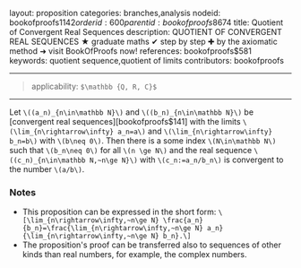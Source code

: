 layout: proposition
categories: branches,analysis
nodeid: bookofproofs$1142
orderid: 600
parentid: bookofproofs$8674
title: Quotient of Convergent Real Sequences
description: QUOTIENT OF CONVERGENT REAL SEQUENCES ★ graduate maths ✔ step by step ✚ by the axiomatic method ➜ visit BookOfProofs now!
references: bookofproofs$581
keywords: quotient sequence,quotient of limits
contributors: bookofproofs

---
> applicability: `$\mathbb {Q, R, C}$`

---

Let `\((a_n)_{n\in\mathbb N}\)` and `\((b_n)_{n\in\mathbb N}\)` be [convergent real sequences][bookofproofs$141] with the limits `\(\lim_{n\rightarrow\infty} a_n=a\)` and `\(\lim_{n\rightarrow\infty} b_n=b\)` with `\(b\neq 0\)`.  Then there is a some index `\(N\in\mathbb N\)` such that `\(b_n\neq 0\)` for all `\(n \ge N\)` and the real sequence `\((c_n)_{n\in\mathbb N,~n\ge N}\)` with `\(c_n:=a_n/b_n\)` is convergent to the number `\(a/b\)`.

### Notes

* This proposition can be expressed in the short form: `\[\lim_{n\rightarrow\infty,~n\ge N} \frac{a_n}{b_n}=\frac{\lim_{n\rightarrow\infty,~n\ge N} a_n}{\lim_{n\rightarrow\infty,~n\ge N} b_n}.\]`
* The proposition's proof can be transferred also to sequences of other kinds than real numbers, for example, the complex numbers.
